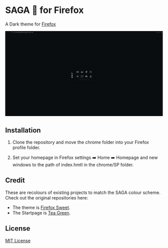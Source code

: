 # SAGA 🖤 for Firefox 
A Dark theme for [Firefox](https://www.mozilla.org/en-US/firefox/new/)

![Screenshot](./screenshot.png)

## Installation
1. Clone the repository and move the chrome folder into your Firefox profile folder. 

2. Set your homepage in Firefox settings ➡️ Home ➡️ Homepage and new windows to the path of index.hmtl in the chrome/SP folder. 

## Credit
These are recolours of existing projects to match the SAGA colour scheme. Check out the original repositories here: </br>
- The theme is [Firefox Sweet](https://github.com/EliverLara/firefox-sweet-theme). </br>
- The Startpage is [Tea Green](https://github.com/sadparadiseinhell/tea-green). 

## License

[MIT License](./LICENSE)


